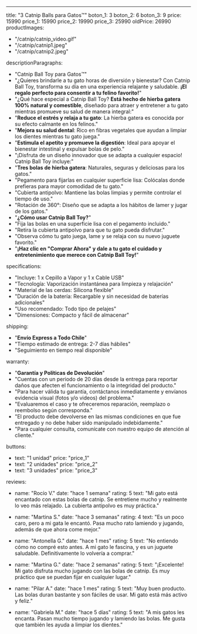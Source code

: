 ---
title: "3 Catnip Balls para Gatos™"
boton_1: 3
boton_2: 6
boton_3: 9
price: 15990
price_1: 15990
price_2: 19990
price_3: 25990
oldPrice: 26990
productImages:
  - "/catnip/catnip_video.gif"
  - "/catnip/catnip1.jpeg"
  - "/catnip/catnip2.jpeg"

descriptionParagraphs:
  - "Catnip Ball Toy para Gatos™"
  - "¿Quieres brindarle a tu gato horas de diversión y bienestar? Con Catnip Ball Toy, transforma su día en una experiencia relajante y saludable. **¡El regalo perfecto para consentir a tu felino favorito!**"
  - "¿Qué hace especial a Catnip Ball Toy? **Está hecho de hierba gatera 100% natural y comestible**, diseñado para atraer y entretener a tu gato mientras promueve su salud de manera integral:"
  - "**Reduce el estrés y relaja a tu gato**: La hierba gatera es conocida por su efecto calmante en los felinos."
  - "**Mejora su salud dental**: Rico en fibras vegetales que ayudan a limpiar los dientes mientras tu gato juega."
  - "**Estimula el apetito y promueve la digestión**: Ideal para apoyar el bienestar intestinal y expulsar bolas de pelo."
  - "¡Disfruta de un diseño innovador que se adapta a cualquier espacio! Catnip Ball Toy incluye:"
  - "**Tres bolas de hierba gatera**: Naturales, seguras y deliciosas para los gatos."
  - "Pegamento para fijarlas en cualquier superficie lisa: Colócalas donde prefieras para mayor comodidad de tu gato."
  - "Cubierta antipolvo: Mantiene las bolas limpias y permite controlar el tiempo de uso."
  - "Rotación de 360°: Diseño que se adapta a los hábitos de lamer y jugar de los gatos."
  - "**¿Cómo usar Catnip Ball Toy?**"
  - "Fija las bolas en una superficie lisa con el pegamento incluido."
  - "Retira la cubierta antipolvo para que tu gato pueda disfrutar."
  - "Observa cómo tu gato juega, lame y se relaja con su nuevo juguete favorito."
  - "**¡Haz clic en \"Comprar Ahora\" y dale a tu gato el cuidado y entretenimiento que merece con Catnip Ball Toy!**"

specifications:
  - "Incluye: 1 x Cepillo a Vapor y 1 x Cable USB"
  - "Tecnología: Vaporización instantánea para limpieza y relajación"
  - "Material de las cerdas: Silicona flexible"
  - "Duración de la batería: Recargable y sin necesidad de baterías adicionales"
  - "Uso recomendado: Todo tipo de pelajes"
  - "Dimensiones: Compacto y fácil de almacenar"

shipping:
  - "**Envío Express a Todo Chile**"
  - "Tiempo estimado de entrega: 2-7 días hábiles"
  - "Seguimiento en tiempo real disponible"

warranty:
  - "**Garantía y Políticas de Devolución**"
  - "Cuentas con un periodo de 20 días desde la entrega para reportar daños que afecten el funcionamiento o la integridad del producto."
  - "Para hacer válida tu garantía, contáctanos inmediatamente y envíanos evidencia visual (fotos y/o videos) del problema."
  - "Evaluaremos el caso y te ofreceremos reparación, reemplazo o reembolso según corresponda."
  - "El producto debe devolverse en las mismas condiciones en que fue entregado y no debe haber sido manipulado indebidamente."
  - "Para cualquier consulta, comunícate con nuestro equipo de atención al cliente."

buttons:
  - text: "1 unidad"
    price: "price_1"
  - text: "2 unidades"
    price: "price_2"
  - text: "3 unidades"
    price: "price_3"

reviews:
  - name: "Rocío V."
    date: "hace 1 semana"
    rating: 5
    text: "Mi gato está encantado con estas bolas de catnip. Se entretiene mucho y realmente lo veo más relajado. La cubierta antipolvo es muy práctica."
  
  - name: "Martina S."
    date: "hace 3 semanas"
    rating: 4
    text: "Es un poco caro, pero a mi gata le encantó. Pasa mucho rato lamiendo y jugando, además de que ahora come mejor."
  
  - name: "Antonella G."
    date: "hace 1 mes"
    rating: 5
    text: "No entiendo cómo no compré esto antes. A mi gato le fascina, y es un juguete saludable. Definitivamente lo volvería a comprar."
  
  - name: "Martina G."
    date: "hace 2 semanas"
    rating: 5
    text: "¡Excelente! Mi gato disfruta mucho jugando con las bolas de catnip. Es muy práctico que se puedan fijar en cualquier lugar."
  
  - name: "Pilar A."
    date: "hace 1 mes"
    rating: 5
    text: "Muy buen producto. Las bolas duran bastante y son fáciles de usar. Mi gato está más activo y feliz."
  
  - name: "Gabriela M."
    date: "hace 5 días"
    rating: 5
    text: "A mis gatos les encanta. Pasan mucho tiempo jugando y lamiendo las bolas. Me gusta que también les ayuda a limpiar los dientes."
